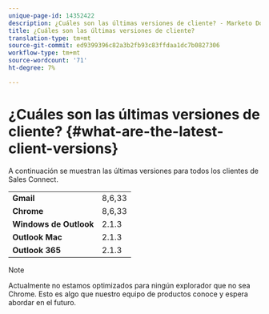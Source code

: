 ```yaml
---
unique-page-id: 14352422
description: ¿Cuáles son las últimas versiones de cliente? - Marketo Docs - Documentación del producto
title: ¿Cuáles son las últimas versiones de cliente?
translation-type: tm+mt
source-git-commit: ed9399396c82a3b2fb93c83ffdaa1dc7b0827306
workflow-type: tm+mt
source-wordcount: '71'
ht-degree: 7%

---
```



# ¿Cuáles son las últimas versiones de cliente? {#what-are-the-latest-client-versions}

A continuación se muestran las últimas versiones para todos los clientes de Sales Connect.

<table> 
 <tbody> 
  <tr> 
   <td><strong>Gmail</strong></td> 
   <td>8,6,33</td> 
  </tr> 
  <tr> 
   <td><strong>Chrome</strong></td> 
   <td>8,6,33</td> 
  </tr> 
  <tr> 
   <td><strong>Windows de Outlook</strong></td> 
   <td>2.1.3</td> 
  </tr> 
  <tr> 
   <td><strong>Outlook Mac</strong></td> 
   <td>2.1.3</td> 
  </tr> 
  <tr> 
   <td><strong>Outlook 365</strong></td> 
   <td>2.1.3</td> 
  </tr> 
 </tbody> 
</table>

>[!NOTE]
>
>Actualmente no estamos optimizados para ningún explorador que no sea Chrome. Esto es algo que nuestro equipo de productos conoce y espera abordar en el futuro.
